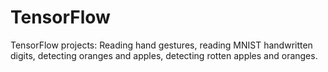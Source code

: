 # TensorFlow

TensorFlow projects: Reading hand gestures, reading MNIST handwritten digits, detecting oranges and apples, detecting rotten apples and oranges.
